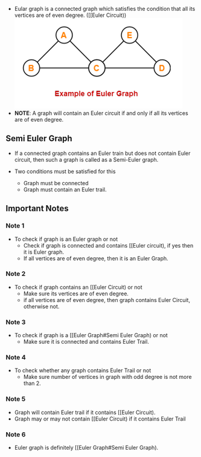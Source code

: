 - Eular graph is a connected graph which satisfies the condition that all its vertices are of even degree. ([[Euler Circuit))
![](../Images/Pasted%20image%2020230514120001.png)
- **NOTE**: A graph will contain an Euler circuit if and only if all its vertices are of even degree.

## Semi Euler Graph
- If a connected graph contains an Euler train but does not contain Euler circuit, then such a graph is called as a Semi-Euler graph.

- Two conditions must be satisfied for this
	- Graph must be connected
	- Graph must contain an Euler trail.

## Important Notes
### Note 1
- To check if graph is an Euler graph or not
	- Check if graph is connected and contains [[Euler circuit), if yes then it is Euler graph.
	- If all vertices are of even degree, then it is an Euler Graph.

### Note 2
- To check if graph contains an [[Euler Circuit) or not
	- Make sure its vertices are of even degree.
	- if all vertices are of even degree, then graph contains Euler Circuit, otherwise not.

### Note 3
- To check if graph is a [[Euler Graph#Semi Euler Graph) or not
	- Make sure it is connected and contains Euler Trail.

### Note 4
- To check whether any graph contains Euler Trail or not
	- Make sure number of vertices in graph with odd degree is not more than 2.

### Note 5
- Graph will contain Euler trail if it contains [[Euler Circuit).
- Graph may or may not contain [[Euler Circuit) if it contains Euler Trail

### Note 6
- Euler graph is definitely [[Euler Graph#Semi Euler Graph).